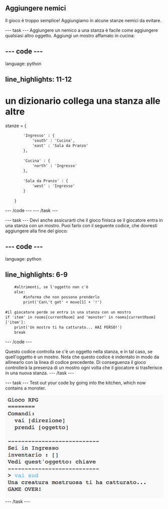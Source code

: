 ## Aggiungere nemici

Il gioco è troppo semplice! Aggiungiamo in alcune stanze nemici da evitare.

\--- task \--- Aggiungere un nemico a una stanza è facile come aggiungere qualsiasi altro oggetto. Aggiungi un mostro affamato in cucina:

## \--- code \---

language: python

## line_highlights: 11-12

# un dizionario collega una stanza alle altre

stanze = {

            'Ingresso' : {
                'south' : 'Cucina',
                'east' : 'Sala da Pranzo'
            },
    
            'Cucina' : {
                'north' : 'Ingresso'
            },
    
            'Sala da Pranzo' : {
                'west' : 'Ingresso'
            }
    
        }
    

\--- /code \--- \--- /task \---

\--- task \--- Devi anche assicurarti che il gioco finisca se il giocatore entra in una stanza con un mostro. Puoi farlo con il seguente codice, che dovresti aggiungere alla fine del gioco:

## \--- code \---

language: python

## line_highlights: 6-9

        #altrimenti, se l'oggetto non c'è
        else:
            #informa che non possono prenderlo
            print('Can\'t get' + move[1] + '!')
    
    #il giocatore perde se entra in una stanza con un mostro
    if 'item' in rooms[currentRoom] and 'monster' in rooms[currentRoom]['item']:
        print('Un mostro ti ha catturato... HAI PERSO!')
        break
    

\--- /code \---

Questo codice controlla se c'è un oggetto nella stanza, e in tal caso, se quell'oggetto è un mostro. Nota che questo codice è indentato in modo da allinearlo con la linea di codice precedente. Di conseguenza il gioco controllerà la presenza di un mostro ogni volta che il giocatore si trasferisce in una nuova stanza. \--- /task \---

\--- task \--- Test out your code by going into the kitchen, which now contains a monster.

![schermata](images/rpg-monster-test.png) \--- /task \---